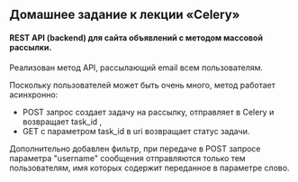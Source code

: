 ## Домашнее задание к лекции «Celery»


#### REST API (backend) для сайта объявлений с методом массовой рассылки.

Реализован метод API, рассылающий email всем пользователям. 

Поскольку пользователей может быть очень много, метод работает асинхронно: 
- POST запрос создает задачу на рассылку, отправляет в Celery и возвращает task_id ,
- GET с параметром task_id в uri возвращает статус задачи.

Дополнительно добавлен фильтр, 
при передаче в POST запросе параметра "username" сообщения отправляются только тем пользователям,
имя которых содержит переданное в параметре слово.
